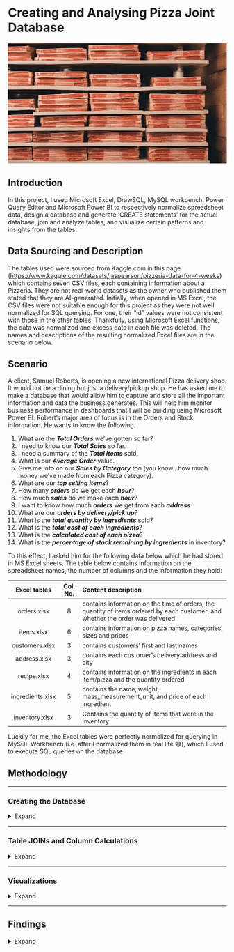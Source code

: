 # Creating and Analysing Pizza Joint Database
![](pizzaBoxes.png)

## Introduction
In this project, I used Microsoft Excel, DrawSQL, MySQL workbench, Power Query Editor and Microsoft Power BI to respectively normalize spreadsheet data, design a database and generate ‘CREATE statements’ for the actual database, join and analyze tables, and visualize certain patterns and insights from the tables.

## Data Sourcing and Description
The tables used were sourced from Kaggle.com in this page (https://www.kaggle.com/datasets/jaspearson/pizzeria-data-for-4-weeks) which contains seven CSV files; each containing information about a Pizzeria. They are not real-world datasets as the owner who published them stated that they are AI-generated. Initially, when opened in MS Excel, the CSV files were not suitable enough for this project as they were not well normalized for SQL querying. For one, their “id” values were not consistent with those in the other tables. Thankfully, using Microsoft Excel functions, the data was normalized and excess data in each file was deleted. The names and descriptions of the resulting normalized Excel files are in the scenario below.

## Scenario
A client, Samuel Roberts, is opening a new international Pizza delivery shop. It would not be a dining but just a delivery/pickup shop. He has asked me to make a database that would allow him to capture and store all the important information and data the business generates. This will help him monitor business performance in dashboards that I will be building using Microsoft Power BI. Robert’s major area of focus is in the Orders and Stock information. He wants to know the following.
1.	What are the ***Total Orders*** we’ve gotten so far?
2.	I need to know our ***Total Sales*** so far.
3.	I need a summary of the ***Total Items*** sold.
4.	What is our ***Average Order*** value.
5.	Give me info on our ***Sales by Category*** too (you know…how much money we’ve made from each Pizza category).
6.	What are our ***top selling items***?
7.	How many ***orders*** do we get each ***hour***?
8.	How much ***sales*** do we make each ***hour***?
9.	I want to know how much ***orders*** we get from each ***address***
10.	What are our ***orders by delivery/pick up***?
11.	What is the ***total quantity by ingredients*** sold?
12.	What is the ***total cost of each ingredients***?
13.	What is the ***calculated cost of each pizza***?
14.	What is the ***percentage of stock remaining by ingredients*** in inventory?

To this effect, I asked him for the following data below which he had stored in MS Excel sheets. The table below contains information on the spreadsheet names, the number of columns and the information they hold:

Excel tables | Col. No. | Content description
:-------------:|:------:|:----------------------------------
orders.xlsx | 8 | contains information on the time of orders, the quantity of items ordered by each customer, and whether the order was delivered
items.xlsx | 6 | contains information on pizza names, categories, sizes and prices
customers.xlsx | 3 | contains customers’ first and last names
address.xlsx | 3 | contains each customer’s delivery address and city
recipe.xlsx | 4 | contains information on the ingredients in each item/pizza and the quantity ordered
ingredients.xlsx | 5 | contains the name, weight, mass_measurement_unit, and price of each ingredient
inventory.xlsx | 3 | Contains the quantity of items that were in the inventory

Luckily for me, the Excel tables were perfectly normalized for querying in MySQL Workbench (i.e. after I normalized them in real life 😅), which I used to execute SQL queries on the database

## Methodology

---

### Creating the Database
<details>
  <summary>Expand</summary>

I used the DrawSQL app to design the database and generate the Data Definition Language (DDL) to be run in MySQL workbench. The database was saved as “pizzeria”.

![](database_diagram.png)

[View the database design from its source](https://drawsql.app/teams/eniifeoluwa/diagrams/pizza-db)

[View the DDL used to CREATE the database](DDL_for_Pizzeria.sql)
</details>

---

### Table JOINs and Column Calculations
<details>
  <summary>Expand</summary>

For the first Power Bi dashboard where I need to visualize the following below:
-	Total orders
-	Total sales
-	Total items
-	Average order value
-	Sales by Category
-	Top selling items
-	Orders by hour
-	Sales by hour
-	Order by address
-	Orders by delivery/pick up

I wrote the SQL query below in which I used table Aliases ‘o.’, ‘i.’ and ‘a.’ to represent the ***orders***, ***items*** and ***address*** tables respectively so that I can select the necessary columns from each of them and JOIN them to form the table I will be using for the first visualization

**The following, SQL query and resulting table are as follows:**

```SQL
USE Pizzeria;
SELECT
o.order_id,
i.item_price,
o.quantity,
i.item_cat,
i.item_name,
o.created_at,
a.delivery_address1,
a.delivery_city,
o.delivery
FROM orders o
LEFT JOIN items i ON o.item_id = i.item_id
LEFT JOIN address a ON o.add_id = a.add_id
```
![](query_and_table1.png)

---

For the second Power BI dashboard, I would be creating a new table that would make it easier to calculate how much of the inventory the Pizza shop has used, and then identify how much of the ingredients in the inventory needs reordering. But since the inventory table only has information on the different items, I would need to JOIN the items and ingredients tables with it so that I can calculate the total ingredients in the inventory by knowing how much of an ingredient is in an item. This would mean calculating how much each type of pizza/item costs to make based on the cost of the ingredients. I will therefore need a query to reveal the following:

1.	Total quantity by ingredient
2.	Total cost of ingredients
3.	Calculated cost of pizza
4.	Percentage stock remaining by ingredient

Firstly, to get the ***Total quantity by ingredient***, I needed to know how many orders there are, and then multiply the number of orders for each item by the quantity of each ingredient in each recipe ordered.

```SQL
SELECT
o.item_id,
i.sku,
i.item_name,
r.ing_id,
ing.ing_name,
r.quantity AS recipe_quantity,
SUM(o.quantity) AS order_quantity,
ing.ing_weight,
ing.ing_price
FROM orders o
LEFT JOIN items i ON o.item_id = i.item_id
LEFT JOIN recipe r ON i.sku = r.recipe_id
LEFT JOIN ingredients ing ON ing.ing_id = r.ing_id
GROUP BY 
o.item_id, 
i.sku, 
i.item_name, 
r.ing_id,
r.quantity,
ing.ing_name,
ing.ing_weight,
ing.ing_price
```

-	The **“r.quantity AS recipe_quantity,”** line in the query above returns the quantity of each ingredient in each recipe that has been ordered
-	The **“SUM(o.quantity) AS order_quantity,”** line in the query above returns the quantity of each recipe ordered

Below is the output of the calculations:

![](query_and_table2.png)

From this result, the next thing to do would be to calculate the total cost of ingredients ordered or used so far. To do this I would need to get the unit cost for each ingredient through the ingredient weight and price already in the table above. However, the summed order_quantity in the orders table will hinder this because is already an aggregated field ***(SUM (o.quantity) as order_quantity)***, so it cannot be used in the same select statement. The solution is to use sub_queries (a select statement in a select statement) and save it as “s1”.

``` SQL
SELECT* FROM (SELECT
o.item_id,
i.sku,
i.item_name,
r.ing_id,
ing.ing_name,
r.quantity AS recipe_quantity,
SUM(o.quantity) AS order_quantity,
ing.ing_weight,
ing.ing_price
FROM orders o
LEFT JOIN items i ON o.item_id = i.item_id
LEFT JOIN recipe r ON i.sku = r.recipe_id
LEFT JOIN ingredients ing ON ing.ing_id = r.ing_id
GROUP BY 
o.item_id, 
i.sku, 
i.item_name, 
r.ing_id,
r.quantity,
ing.ing_name,
ing.ing_weight,
ing.ing_price) AS s1;
```

"s1" returns the same table so now I can query s1 to calculate the total cost of ingredients ordered or used so far by calculating the unit cost for each ingredient through the ingredient weight and price.

```SQL
SELECT 
s1.item_name,
s1.ing_id,
s1.ing_name,
s1.ing_weight,
s1.ing_price,
s1.order_quantity,
s1.recipe_quantity,
s1.order_quantity * s1.recipe_quantity AS ordered_weight,
s1.ing_price / s1.ing_weight AS unit_cost,
(s1.order_quantity * s1.recipe_quantity) * (s1.ing_price / s1.ing_weight) as ingredient_cost
FROM (SELECT
o.item_id,
i.sku,
i.item_name,
r.ing_id,
ing.ing_name,
r.quantity AS recipe_quantity,
SUM(o.quantity) AS order_quantity,
ing.ing_weight,
ing.ing_price
FROM orders o
LEFT JOIN items i ON o.item_id = i.item_id
LEFT JOIN recipe r ON i.sku = r.recipe_id
LEFT JOIN ingredients ing ON ing.ing_id = r.ing_id
GROUP BY 
o.item_id, 
i.sku, 
i.item_name, 
r.ing_id,
r.quantity,
ing.ing_name,
ing.ing_weight,
ing.ing_price) AS s1
```

**s1.order_quantity * s1.recipe_quantity AS ordered_weight** returns the multiplication of the quantity of items ordered by the quantity of ingredients in each item.
**s1.ing_price / s1.ing_weight AS unit_cost** returns the unit cost of each ingredient.
**(s1.order_quantity * s1.recipe_quantity) * (s1.ing_price / s1.ing_weight) as ingredient_cost** returns the total cost of each ingredient used so far.

Below is the output of  the query:

![](query_and_table3.png)

By this, I have been able to calculate, not only the Total Quantity by ingredients ordered, and the unit cost of each ingredient, but also the calculated cost of making each variety of Pizza by their ingredient quantity.
But I still need to get the percentage stock remaining by ingredient in the inventory, and also the list of ingredients to re-order based on the remaining ingredients in the inventory. To do this, I made an entire view from the previous table using “CREATE VIEW” statement, saving the view as stock2 as seen in the query below:

```SQL
CREATE VIEW stock2 AS SELECT 
s1.item_name,
s1.ing_id,
s1.ing_name,
s1.ing_weight,
s1.ing_price,
s1.order_quantity,
s1.recipe_quantity,
s1.order_quantity * s1.recipe_quantity AS ordered_weight,
s1.ing_price / s1.ing_weight AS unit_cost,
(s1.order_quantity * s1.recipe_quantity) * (s1.ing_price / s1.ing_weight) as ingredient_cost
FROM (SELECT
o.item_id,
i.sku,
i.item_name,
r.ing_id,
ing.ing_name,
r.quantity AS recipe_quantity,
SUM(o.quantity) AS order_quantity,
ing.ing_weight,
ing.ing_price
FROM orders o
LEFT JOIN items i ON o.item_id = i.item_id
LEFT JOIN recipe r ON i.sku = r.recipe_id
LEFT JOIN ingredients ing ON ing.ing_id = r.ing_id
GROUP BY 
o.item_id, 
i.sku, 
i.item_name, 
r.ing_id,
r.quantity,
ing.ing_name,
ing.ing_weight,
ing.ing_price) AS s1
```

With this view, I would be calculating the following:
-	The total weight ordered
-	The amount of ingredients in the Inventory
-	The amount remaining per ingredient in the inventory

**Ordered Weight**
To get the total weight of ingredients ordered, I used this query:

```SQL
SELECT
ing_name,
SUM(ordered_weight) AS ordered_weight 
FROM stock2 
GROUP BY ing_name
```

![](query_and_table4.png)

The output above shows the total weight of ingredients in the inventory that have been used/ordered
Amount of ingredients in the Inventory
To calculate the amount of ingredients in the inventory I had to convert the query above to a sub-query AS ‘s2’ and then JOIN the ingredients and inventory tables to it:

```SQL
SELECT * FROM (SELECT
ing_id,
ing_name,
SUM(ordered_weight) AS ordered_weight
FROM
stock2 GROUP BY ing_name, ing_id) AS s2
LEFT JOIN inventory inv ON inv.item_id = s2.ing_id
LEFT JOIN  ingredients ing ON ing.ing_id = s2.ing_id
```

Finally, I wrote the query below to calculate the total weight of ingredients in the inventory and subtract the ordered ingredient weight from it to get the remaining weight in the inventory:

```SQL
SELECT 
s2.ing_name,
s2.ordered_weight,
ing.ing_weight,
inv.quantity,
(ing.ing_weight*inv.quantity) AS total_inv_weight,
(ing.ing_weight*inv.quantity) - s2.ordered_weight as remaining_weight
FROM (SELECT
ing_id,
ing_name,
SUM(ordered_weight) AS ordered_weight
FROM
stock2 GROUP BY ing_name, ing_id) AS s2
LEFT JOIN inventory inv ON inv.item_id = s2.ing_id
LEFT JOIN  ingredients ing ON ing.ing_id = s2.ing_id
```

- **(ing.ing_weight * inv.quantity) AS total_inv_weight** returns the total weight of ingredients in the inventory
- **(ing.ing_weight * inv.quantity) - s2.ordered_weight as remaining_weight** subtracts the ordered ingredients’ weight from the total ingredient weight in the inventory to get what is left in the inventory.

![](query_and_table5.png)
</details>

---

### Visualizations
<details>
  <summary>Expand</summary>
  
Using Power BI, I connected to MySql and loaded the first table using the custom query method. I still had to calculate some columns to create the desired visualizations. Below are the Visualizations answering the first Ten questions and the last Four questions in the [Scenario](#Scenario) above:

![](visual1.png)

![](visual2.png)
</details>

---

## Findings
<details>
  <summary>Expand</summary>
